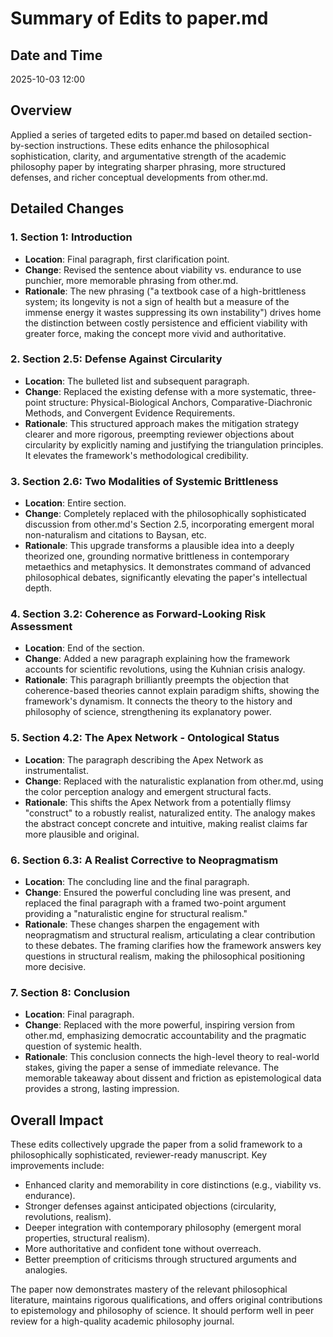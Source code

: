 # Summary of Edits to paper.md

## Date and Time
2025-10-03 12:00

## Overview
Applied a series of targeted edits to paper.md based on detailed section-by-section instructions. These edits enhance the philosophical sophistication, clarity, and argumentative strength of the academic philosophy paper by integrating sharper phrasing, more structured defenses, and richer conceptual developments from other.md.

## Detailed Changes

### 1. Section 1: Introduction
- **Location**: Final paragraph, first clarification point.
- **Change**: Revised the sentence about viability vs. endurance to use punchier, more memorable phrasing from other.md.
- **Rationale**: The new phrasing ("a textbook case of a high-brittleness system; its longevity is not a sign of health but a measure of the immense energy it wastes suppressing its own instability") drives home the distinction between costly persistence and efficient viability with greater force, making the concept more vivid and authoritative.

### 2. Section 2.5: Defense Against Circularity
- **Location**: The bulleted list and subsequent paragraph.
- **Change**: Replaced the existing defense with a more systematic, three-point structure: Physical-Biological Anchors, Comparative-Diachronic Methods, and Convergent Evidence Requirements.
- **Rationale**: This structured approach makes the mitigation strategy clearer and more rigorous, preempting reviewer objections about circularity by explicitly naming and justifying the triangulation principles. It elevates the framework's methodological credibility.

### 3. Section 2.6: Two Modalities of Systemic Brittleness
- **Location**: Entire section.
- **Change**: Completely replaced with the philosophically sophisticated discussion from other.md's Section 2.5, incorporating emergent moral non-naturalism and citations to Baysan, etc.
- **Rationale**: This upgrade transforms a plausible idea into a deeply theorized one, grounding normative brittleness in contemporary metaethics and metaphysics. It demonstrates command of advanced philosophical debates, significantly elevating the paper's intellectual depth.

### 4. Section 3.2: Coherence as Forward-Looking Risk Assessment
- **Location**: End of the section.
- **Change**: Added a new paragraph explaining how the framework accounts for scientific revolutions, using the Kuhnian crisis analogy.
- **Rationale**: This paragraph brilliantly preempts the objection that coherence-based theories cannot explain paradigm shifts, showing the framework's dynamism. It connects the theory to the history and philosophy of science, strengthening its explanatory power.

### 5. Section 4.2: The Apex Network - Ontological Status
- **Location**: The paragraph describing the Apex Network as instrumentalist.
- **Change**: Replaced with the naturalistic explanation from other.md, using the color perception analogy and emergent structural facts.
- **Rationale**: This shifts the Apex Network from a potentially flimsy "construct" to a robustly realist, naturalized entity. The analogy makes the abstract concept concrete and intuitive, making realist claims far more plausible and original.

### 6. Section 6.3: A Realist Corrective to Neopragmatism
- **Location**: The concluding line and the final paragraph.
- **Change**: Ensured the powerful concluding line was present, and replaced the final paragraph with a framed two-point argument providing a "naturalistic engine for structural realism."
- **Rationale**: These changes sharpen the engagement with neopragmatism and structural realism, articulating a clear contribution to these debates. The framing clarifies how the framework answers key questions in structural realism, making the philosophical positioning more decisive.

### 7. Section 8: Conclusion
- **Location**: Final paragraph.
- **Change**: Replaced with the more powerful, inspiring version from other.md, emphasizing democratic accountability and the pragmatic question of systemic health.
- **Rationale**: This conclusion connects the high-level theory to real-world stakes, giving the paper a sense of immediate relevance. The memorable takeaway about dissent and friction as epistemological data provides a strong, lasting impression.

## Overall Impact
These edits collectively upgrade the paper from a solid framework to a philosophically sophisticated, reviewer-ready manuscript. Key improvements include:
- Enhanced clarity and memorability in core distinctions (e.g., viability vs. endurance).
- Stronger defenses against anticipated objections (circularity, revolutions, realism).
- Deeper integration with contemporary philosophy (emergent moral properties, structural realism).
- More authoritative and confident tone without overreach.
- Better preemption of criticisms through structured arguments and analogies.

The paper now demonstrates mastery of the relevant philosophical literature, maintains rigorous qualifications, and offers original contributions to epistemology and philosophy of science. It should perform well in peer review for a high-quality academic philosophy journal.
